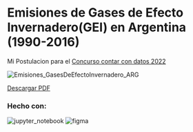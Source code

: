 # Emisiones de Gases de Efecto Invernadero(GEI) en Argentina (1990-2016) 

Mi Postulacion para el [Concurso contar con datos 2022](https://contarcondatos.mincyt.gob.ar/)

![Emisiones_GasesDeEfectoInvernadero_ARG](https://github.com/LucasGrasso/ContarConDatos2022-GEI_Argentina/blob/main/images/Postulacion.png?raw=true)

[Descargar PDF](https://github.com/LucasGrasso/ConcursoContarConDatos2022/raw/main/EMISIONES_DE_GEI_ARGENTINA_LucasGrassoRamos-46288329.pdf)

### Hecho con:
![jupyter_notebook](https://img.shields.io/badge/Jupyter_Notebook-F37626?style=for-the-badge&logo=jupyter&logoColor=white)
![figma](https://img.shields.io/badge/Figma-AA336A?style=for-the-badge&logo=figma&logoColor=white)
